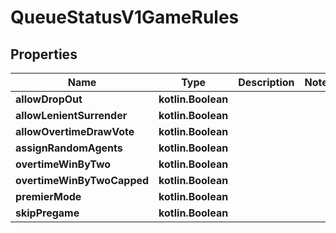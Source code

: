 
# QueueStatusV1GameRules

## Properties
| Name | Type | Description | Notes |
| ------------ | ------------- | ------------- | ------------- |
| **allowDropOut** | **kotlin.Boolean** |  |  |
| **allowLenientSurrender** | **kotlin.Boolean** |  |  |
| **allowOvertimeDrawVote** | **kotlin.Boolean** |  |  |
| **assignRandomAgents** | **kotlin.Boolean** |  |  |
| **overtimeWinByTwo** | **kotlin.Boolean** |  |  |
| **overtimeWinByTwoCapped** | **kotlin.Boolean** |  |  |
| **premierMode** | **kotlin.Boolean** |  |  |
| **skipPregame** | **kotlin.Boolean** |  |  |



